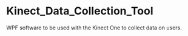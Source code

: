 Kinect_Data_Collection_Tool
===========================

WPF software to be used with the Kinect One to collect data on users.
